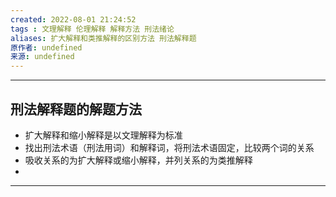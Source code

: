 ```yaml
---
created: 2022-08-01 21:24:52
tags : 文理解释 伦理解释 解释方法 刑法绪论
aliases: 扩大解释和类推解释的区别方法 刑法解释题
原作者: undefined
来源: undefined
---
```

---
## 刑法解释题的解题方法
* 扩大解释和缩小解释是以文理解释为标准
* 找出刑法术语（刑法用词）和解释词，将刑法术语固定，比较两个词的关系
* 吸收关系的为扩大解释或缩小解释，并列关系的为类推解释
* 
---


